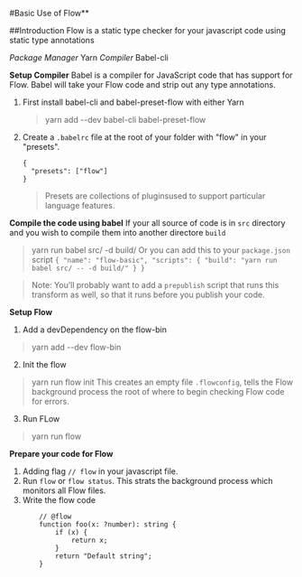 #Basic Use of Flow**

##Introduction
Flow is a static type checker for your javascript code using static type annotations

*Package Manager*
Yarn
*Compiler*
Babel-cli

**Setup Compiler**
Babel is a compiler for JavaScript code that has support for Flow. Babel will take your Flow code and strip out any type annotations.

1. First install babel-cli and babel-preset-flow with either Yarn 
	> yarn add --dev babel-cli babel-preset-flow

2. Create a `.babelrc` file at the root of your folder with "flow" in your "presets".
	```
	{
	  "presets": ["flow"]
	}
	```
	> Presets are collections of pluginsused to support particular language features.

**Compile the code using babel**
If your all source of code is in `src` directory and you wish to compile them into another directore `build`
> yarn run babel src/ -d build/
Or you can add this to your `package.json` script
	```
	{
	  "name": "flow-basic",
	  "scripts": {
	  	"build": "yarn run babel src/ -- -d build/"
	  }
	}
	```

> Note: You’ll probably want to add a `prepublish` script that runs this transform as well, so that it runs before you publish your code.

**Setup Flow**

1. Add a devDependency on the flow-bin
> yarn add --dev flow-bin
2. Init the flow
> yarn run flow init
This creates an empty file `.flowconfig`, tells the Flow background process the root of where to begin checking Flow code for errors.
3. Run FLow
> yarn run flow

**Prepare your code for Flow**
1. Adding flag `// flow` in your javascript file.
2. Run `flow` or `flow status`. This strats the background process which monitors all Flow files.
3. Write the flow code
	```
		// @flow
		function foo(x: ?number): string {
			if (x) {
				return x;
			}
			return "Default string";
		}
	```
